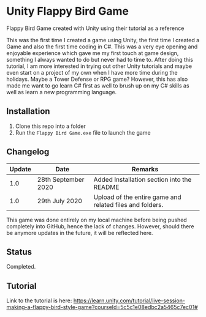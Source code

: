 # Unity Flappy Bird Game
 Flappy Bird Game created with Unity using their tutorial as a reference

This was the first time I created a game using Unity, the first time I created a Game and also the first time coding in C#. This was a very eye opening and enjoyable experience which gave me my first touch at game design, something I always wanted to do but never had to time to. After doing this tutorial, I am more interested in trying out other Unity tutorials and maybe even start on a project of my own when I have more time during the holidays. Maybe a Tower Defense or RPG game? However, this has also made me want to go learn C# first as well to brush up on my C# skills as well as learn a new programming language.

## Installation
1. Clone this repo into a folder
2. Run the `Flappy Bird Game.exe` file to launch the game 

## Changelog
|Update|Date|Remarks|
|---|---|---|
|1.0|28th September 2020|Added Installation section into the README|
|1.0|29th July 2020|Upload of the entire game and related files and folders.|

This game was done entirely on my local machine before being pushed completely into GitHub, hence the lack of changes. However, should there be anymore updates in the future, it will be reflected here.

## Status
Completed.

## Tutorial
Link to the tutorial is here: https://learn.unity.com/tutorial/live-session-making-a-flappy-bird-style-game?courseId=5c5c1e08edbc2a5465c7ec01#
